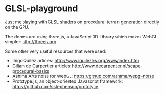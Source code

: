 # GLSL-playground
Just me playing with GLSL shaders on procedural terrain generation directly on the GPU.

The demos are using three.js, a JavaScript 3D Library which makes WebGL simpler:
http://threejs.org

Some other very useful resources that were used:
 - Iñigo Quílez articles: http://www.iquilezles.org/www/index.htm
 - Giliam de Carpentier articles: http://www.decarpentier.nl/scape-procedural-basics
 - Ashima Arts noise for WebGL: https://github.com/ashima/webgl-noise
 - Prototype.js, an object-oriented Javascript framework: https://github.com/sstephenson/prototype
